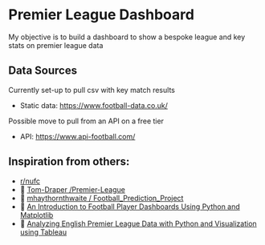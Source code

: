# Premier League Dashboard

My objective is to build a dashboard to show a bespoke league and key stats on premier league data


## Data Sources
Currently set-up to pull csv with key match results 
- Static data: https://www.football-data.co.uk/

Possible move to pull from an API on a free tier
- API: https://www.api-football.com/

## Inspiration from others:
- [r/nufc](https://www.reddit.com/r/NUFC/)
- :robot: [Tom-Draper /Premier-League](https://github.com/Tom-Draper/Premier-League)
- :robot: [mhaythornthwaite / Football_Prediction_Project](https://github.com/mhaythornthwaite/Football_Prediction_Project)
- :blue_book: [An Introduction to Football Player Dashboards Using Python and Matplotlib](https://medium.com/geekculture/an-introduction-to-football-player-dashboards-using-python-and-matplotlib-eb5328dfe85f)
- :blue_book: [Analyzing English Premier League Data with Python and Visualization using Tableau](https://towardsdatascience.com/analyzing-english-premier-league-data-with-python-and-visualization-using-tableau-21d343bc57dd)